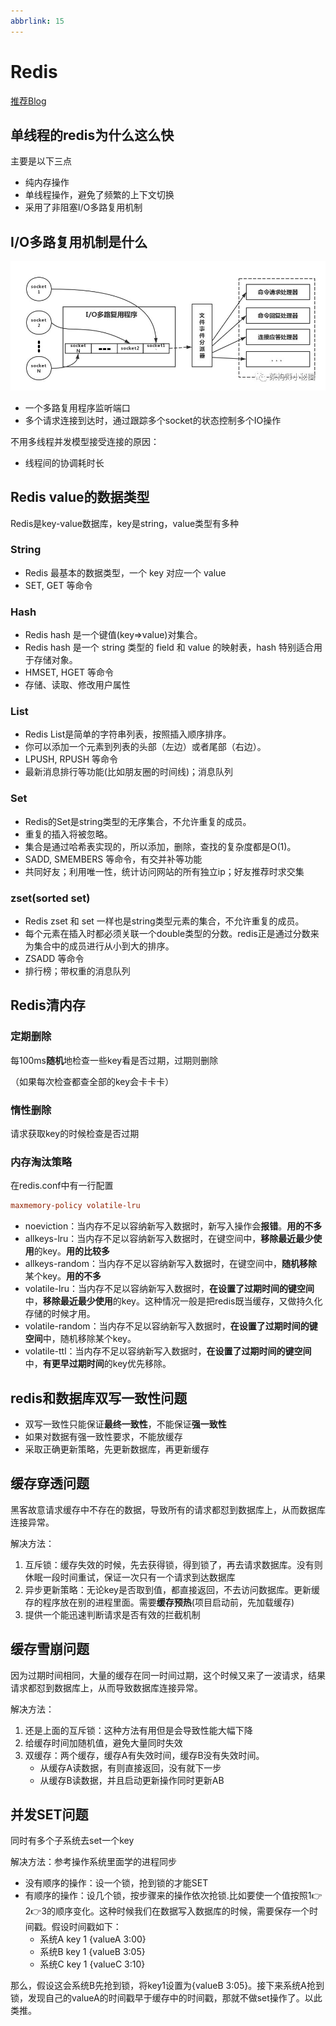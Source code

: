 ```yaml
---
abbrlink: 15
---
```

# Redis

[推荐Blog](https://www.cnblogs.com/bigben0123/p/9115597.html)

## 单线程的redis为什么这么快

主要是以下三点

* 纯内存操作
* 单线程操作，避免了频繁的上下文切换
* 采用了非阻塞I/O多路复用机制

## I/O多路复用机制是什么

![多路复用](_/多路复用.jpg)

* 一个多路复用程序监听端口
* 多个请求连接到达时，通过跟踪多个socket的状态控制多个IO操作

不用多线程并发模型接受连接的原因：

* 线程间的协调耗时长

## Redis value的数据类型

Redis是key-value数据库，key是string，value类型有多种

### String

* Redis 最基本的数据类型，一个 key 对应一个 value
* SET, GET 等命令

### Hash

* Redis hash 是一个键值(key=>value)对集合。
* Redis hash 是一个 string 类型的 field 和 value 的映射表，hash 特别适合用于存储对象。
* HMSET, HGET 等命令
* 存储、读取、修改用户属性

### List

* Redis List是简单的字符串列表，按照插入顺序排序。
* 你可以添加一个元素到列表的头部（左边）或者尾部（右边）。
* LPUSH, RPUSH 等命令
* 最新消息排行等功能(比如朋友圈的时间线)；消息队列

### Set

* Redis的Set是string类型的无序集合，不允许重复的成员。
* 重复的插入将被忽略。
* 集合是通过哈希表实现的，所以添加，删除，查找的复杂度都是O(1)。
* SADD, SMEMBERS 等命令，有交并补等功能
* 共同好友；利用唯一性，统计访问网站的所有独立ip；好友推荐时求交集

### zset(sorted set)

* Redis zset 和 set 一样也是string类型元素的集合，不允许重复的成员。
* 每个元素在插入时都必须关联一个double类型的分数。redis正是通过分数来为集合中的成员进行从小到大的排序。
* ZSADD 等命令
* 排行榜；带权重的消息队列

## Redis清内存

### 定期删除

每100ms**随机**地检查一些key看是否过期，过期则删除

（如果每次检查都查全部的key会卡卡卡）

### 惰性删除

请求获取key的时候检查是否过期

### 内存淘汰策略

在redis.conf中有一行配置

```conf
maxmemory-policy volatile-lru
```

* noeviction：当内存不足以容纳新写入数据时，新写入操作会**报错**。**用的不多**
* allkeys-lru：当内存不足以容纳新写入数据时，在键空间中，**移除最近最少使用**的key。**用的比较多**
* allkeys-random：当内存不足以容纳新写入数据时，在键空间中，**随机移除**某个key。**用的不多**
* volatile-lru：当内存不足以容纳新写入数据时，**在设置了过期时间的键空间**中，**移除最近最少使用**的key。这种情况一般是把redis既当缓存，又做持久化存储的时候才用。
* volatile-random：当内存不足以容纳新写入数据时，**在设置了过期时间的键空间**中，随机移除某个key。
* volatile-ttl：当内存不足以容纳新写入数据时，**在设置了过期时间的键空间**中，**有更早过期时间**的key优先移除。

## redis和数据库双写一致性问题

* 双写一致性只能保证**最终一致性**，不能保证**强一致性**
* 如果对数据有强一致性要求，不能放缓存
* 采取正确更新策略，先更新数据库，再更新缓存

## 缓存穿透问题

黑客故意请求缓存中不存在的数据，导致所有的请求都怼到数据库上，从而数据库连接异常。

解决方法：

1. 互斥锁：缓存失效的时候，先去获得锁，得到锁了，再去请求数据库。没有则休眠一段时间重试，保证一次只有一个请求到达数据库
2. 异步更新策略：无论key是否取到值，都直接返回，不去访问数据库。更新缓存的程序放在别的进程里面。需要**缓存预热**(项目启动前，先加载缓存)
3. 提供一个能迅速判断请求是否有效的拦截机制

## 缓存雪崩问题

因为过期时间相同，大量的缓存在同一时间过期，这个时候又来了一波请求，结果请求都怼到数据库上，从而导致数据库连接异常。

解决方法：

1. 还是上面的互斥锁：这种方法有用但是会导致性能大幅下降
2. 给缓存时间加随机值，避免大量同时失效
3. 双缓存：两个缓存，缓存A有失效时间，缓存B没有失效时间。
   * 从缓存A读数据，有则直接返回，没有就下一步
   * 从缓存B读数据，并且启动更新操作同时更新AB

## 并发SET问题

同时有多个子系统去set一个key

解决方法：参考操作系统里面学的进程同步

* 没有顺序的操作：设一个锁，抢到锁的才能SET
* 有顺序的操作：设几个锁，按步骤来的操作依次抢锁.比如要使一个值按照1👉2👉3的顺序变化。这种时候我们在数据写入数据库的时候，需要保存一个时间戳。假设时间戳如下：
  * 系统A key 1 {valueA  3:00}
  * 系统B key 1 {valueB  3:05}
  * 系统C key 1 {valueC  3:10}

那么，假设这会系统B先抢到锁，将key1设置为{valueB 3:05}。接下来系统A抢到锁，发现自己的valueA的时间戳早于缓存中的时间戳，那就不做set操作了。以此类推。
